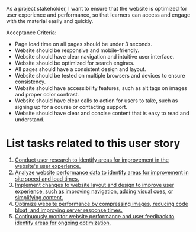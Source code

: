 As a project stakeholder, I want to ensure that the website is optimized for user experience and performance, so that learners can access and engage with the material easily and quickly.

Acceptance Criteria:

* Page load time on all pages should be under 3 seconds.
* Website should be responsive and mobile-friendly.
* Website should have clear navigation and intuitive user interface.
* Website should be optimized for search engines.
* All pages should have a consistent design and layout.
* Website should be tested on multiple browsers and devices to ensure consistency.
* Website should have accessibility features, such as alt tags on images and proper color contrast.
* Website should have clear calls to action for users to take, such as signing up for a course or contacting support.
* Website should have clear and concise content that is easy to read and understand.


# List tasks related to this user story
1. [Conduct user research to identify areas for improvement in the website's user experience.](/documentation/templates/theme/initiatives/epics/stories/tasks/task_weboptimization1.md)
2. [Analyze website performance data to identify areas for improvement in site speed and load times.](/documentation/templates/theme/initiatives/epics/stories/tasks/task_weboptimization2.md)
3. [Implement changes to website layout and design to improve user experience, such as improving navigation, adding visual cues, or simplifying content.](/documentation/templates/theme/initiatives/epics/stories/tasks/task_weboptimization3.md)
4. [Optimize website performance by compressing images, reducing code bloat, and improving server response times.](/documentation/templates/theme/initiatives/epics/stories/tasks/task_weboptimization4.md)
5. [Continuously monitor website performance and user feedback to identify areas for ongoing optimization.](/documentation/templates/theme/initiatives/epics/stories/tasks/task_weboptimization5.md)